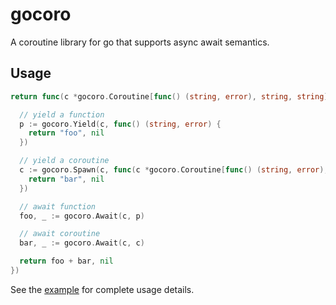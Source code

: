 # gocoro

A coroutine library for go that supports async await semantics.

## Usage

```go
return func(c *gocoro.Coroutine[func() (string, error), string, string]) (string, error) {

  // yield a function
  p := gocoro.Yield(c, func() (string, error) {
    return "foo", nil
  })

  // yield a coroutine
  c := gocoro.Spawn(c, func(c *gocoro.Coroutine[func() (string, error), string, string]) (string, error) {
    return "bar", nil
  })

  // await function
  foo, _ := gocoro.Await(c, p)

  // await coroutine
  bar, _ := gocoro.Await(c, c)

  return foo + bar, nil
})
```

See the [example](example/main.go) for complete usage details.
